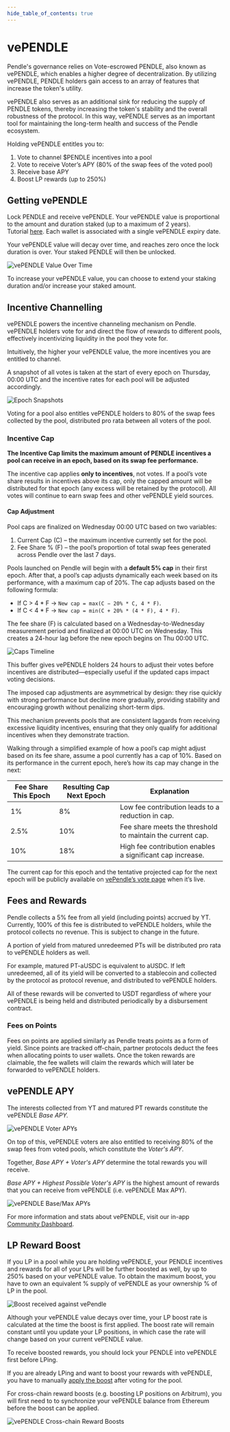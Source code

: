 ```yaml
---
hide_table_of_contents: true
---
```


# vePENDLE

Pendle's governance relies on Vote-escrowed PENDLE, also known as vePENDLE, which enables a higher degree of decentralization. By utilizing vePENDLE, PENDLE holders gain access to an array of features that increase the token's utility.

vePENDLE also serves as an additional sink for reducing the supply of PENDLE tokens, thereby increasing the token's stability and the overall robustness of the protocol. In this way, vePENDLE serves as an important tool for maintaining the long-term health and success of the Pendle ecosystem.

Holding vePENDLE entitles you to:

1. Vote to channel $PENDLE incentives into a pool
2. Vote to receive Voter’s APY (80% of the swap fees of the voted pool)
3. Receive base APY 
4. Boost LP rewards (up to 250%)

## Getting vePENDLE

Lock PENDLE and receive vePENDLE. Your vePENDLE value is proportional to the amount and duration staked (up to a maximum of 2 years). Tutorial [here](./Guides/Lock.md). Each wallet is associated with a single vePENDLE expiry date.

Your vePENDLE value will decay over time, and reaches zero once the lock duration is over. Your staked PENDLE will then be unlocked.

![vePENDLE Value Over Time](/img/ProtocolMechanics/vependle_value.jpg "vePENDLE Value Over Time")

To increase your vePENDLE value, you can choose to extend your staking duration and/or increase your staked amount.

## Incentive Channelling

vePENDLE powers the incentive channeling mechanism on Pendle. vePENDLE holders vote for and direct the flow of rewards to different pools, effectively incentivizing liquidity in the pool they vote for.

Intuitively, the higher your vePENDLE value, the more incentives you are entitled to channel.

A snapshot of all votes is taken at the start of every epoch on Thursday, 00:00 UTC and the incentive rates for each pool will be adjusted accordingly.

![Epoch Snapshots](/img/ProtocolMechanics/epoch_snapshots.jpg "Epoch Snapshots")

Voting for a pool also entitles vePENDLE holders to 80% of the swap fees collected by the pool, distributed pro rata between all voters of the pool.


### Incentive Cap

**The Incentive Cap limits the maximum amount of PENDLE incentives a pool can receive in an epoch, based on its swap fee performance.**

The incentive cap applies **only to incentives**, not votes. If a pool’s vote share results in incentives above its cap, only the capped amount will be distributed for that epoch (any excess will be retained by the protocol). All votes will continue to earn swap fees and other vePENDLE yield sources.

#### Cap Adjustment

Pool caps are finalized on Wednesday 00:00 UTC based on two variables:
1. Current Cap (C) – the maximum incentive currently set for the pool.
2. Fee Share % (F) – the pool’s proportion of total swap fees generated across Pendle over the last 7 days.

Pools launched on Pendle will begin with a **default 5% cap** in their first epoch. After that, a pool’s cap adjusts dynamically each week based on its performance, with a maximum cap of 20%. The cap adjusts based on the following formula:
- If C > 4 \* F → `New cap = max(C − 20% * C, 4 * F)`.
- If C < 4 \* F → `New cap = min(C + 20% * (4 * F), 4 * F)`.

The fee share (F) is calculated based on a Wednesday-to-Wednesday measurement period and finalized at 00:00 UTC on Wednesday. This creates a 24-hour lag before the new epoch begins on Thu 00:00 UTC.

![Caps Timeline](/img/ProtocolMechanics/caps_timeline.png "Caps Timeline")

This buffer gives vePENDLE holders 24 hours to adjust their votes before incentives are distributed—especially useful if the updated caps impact voting decisions.

The imposed cap adjustments are asymmetrical by design: they rise quickly with strong performance but decline more gradually, providing stability and encouraging growth without penalizing short-term dips.

This mechanism prevents pools that are consistent laggards from receiving excessive liquidity incentives, ensuring that they only qualify for additional incentives when they demonstrate traction.

Walking through a simplified example of how a pool’s cap might adjust based on its fee share, assume a pool currently has a cap of 10%. Based on its performance in the current epoch, here’s how its cap may change in the next:

| Fee Share This Epoch | Resulting Cap Next Epoch |        Explanation            |
| -------------------- | ------------------------ | ----------------------------- |
| 1%                   | 8%                       | Low fee contribution leads to a reduction in cap. |
| 2.5%                 | 10%                      | Fee share meets the threshold to maintain the current cap. |
| 10%                  | 18%                      | High fee contribution enables a significant cap increase.|

The current cap for this epoch and the tentative projected cap for the next epoch will be publicly available on [vePendle’s vote page](https://app.pendle.finance/vependle/vote) when it’s live.


## Fees and Rewards

Pendle collects a 5% fee from all yield (including points) accrued by YT. Currently, 100% of this fee is distributed to vePENDLE holders, while the protocol collects no revenue. This is subject to change in the future.

A portion of yield from matured unredeemed PTs will be distributed pro rata to vePENDLE holders as well. 

For example, matured PT-aUSDC is equivalent to aUSDC. If left unredeemed, all of its yield will be converted to a stablecoin and collected by the protocol as protocol revenue, and distributed to vePENDLE holders. 

All of these rewards will be converted to USDT regardless of where your vePENDLE is being held and distributed periodically by a disbursement contract.

### Fees on Points

Fees on points are applied similarly as Pendle treats points as a form of yield. Since points are tracked off-chain, partner protocols deduct the fees when allocating points to user wallets. Once the token rewards are claimable, the fee wallets will claim the rewards which will later be forwarded to vePENDLE holders.

## vePENDLE APY

The interests collected from YT and matured PT rewards constitute the vePENDLE _Base APY._

![vePENDLE Voter APYs](/img/ProtocolMechanics/vependle_voter_apys.png "vePENDLE Voter APYs")

On top of this, vePENDLE voters are also entitled to receiving 80% of the swap fees from voted pools, which constitute the _Voter's APY_. 

Together, _Base APY + Voter's APY_ determine the total rewards you will receive.

_Base APY + Highest Possible Voter's APY_ is the highest amount of rewards that you can receive from vePENDLE (i.e. vePENDLE Max APY).

![vePENDLE Base/Max APYs](/img/ProtocolMechanics/vependle_base_max_apys.png "vePENDLE Base/Max APYs")

For more information and stats about vePENDLE, visit our in-app [Community Dashboard](https://app.pendle.finance/vependle/stats).

## LP Reward Boost

If you LP in a pool while you are holding vePENDLE, your PENDLE incentives and rewards for all of your LPs will be further boosted as well, by up to 250% based on your vePENDLE value. To obtain the maximum boost, you have to own an equivalent % supply of vePENDLE as your ownership % of LP in the pool.

![Boost received against vePendle](/img/ProtocolMechanics/vependle_boost.jpg "Boost received against vePendle")

Although your vePENDLE value decays over time, your LP boost rate is calculated at the time the boost is first applied. The boost rate will remain constant until you update your LP positions, in which case the rate will change based on your current vePENDLE value.

To receive boosted rewards, you should lock your PENDLE into vePENDLE first before LPing.

If you are already LPing and want to boost your rewards with vePENDLE, you have to manually [apply the boost](./Guides/ApplyBoost.md) after voting for the pool.

For cross-chain reward boosts (e.g. boosting LP positions on Arbitrum), you will first need to to synchronize your vePENDLE balance from Ethereum before the boost can be applied.

![vePENDLE Cross-chain Reward Boosts](/img/ProtocolMechanics/vependle_crosschain.png "vePENDLE Cross-chain Reward Boosts")
